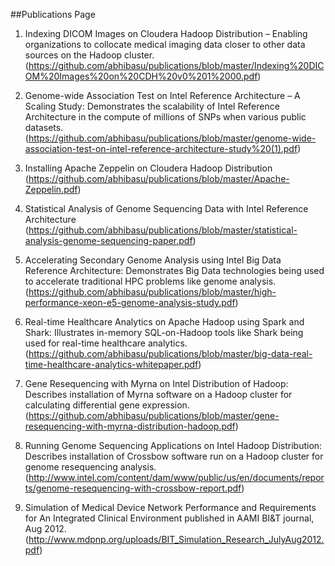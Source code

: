 ##Publications Page


1.	Indexing DICOM Images on Cloudera Hadoop Distribution – Enabling organizations to collocate medical imaging data closer to other data sources on the Hadoop cluster. (https://github.com/abhibasu/publications/blob/master/Indexing%20DICOM%20Images%20on%20CDH%20v0%201%2000.pdf)

2.	Genome-wide Association Test on Intel Reference Architecture – A Scaling Study: Demonstrates the scalability of Intel Reference Architecture in the compute of millions of SNPs when various public datasets. (https://github.com/abhibasu/publications/blob/master/genome-wide-association-test-on-intel-reference-architecture-study%20(1).pdf)

3.	Installing Apache Zeppelin on Cloudera Hadoop Distribution (https://github.com/abhibasu/publications/blob/master/Apache-Zeppelin.pdf)

4.	Statistical Analysis of Genome Sequencing Data with Intel Reference Architecture (https://github.com/abhibasu/publications/blob/master/statistical-analysis-genome-sequencing-paper.pdf)

5.	Accelerating Secondary Genome Analysis using Intel Big Data Reference Architecture: Demonstrates Big Data technologies being used to accelerate traditional HPC problems like genome analysis.
(https://github.com/abhibasu/publications/blob/master/high-performance-xeon-e5-genome-analysis-study.pdf)

6.	Real-time Healthcare Analytics on Apache Hadoop using Spark and Shark: Illustrates in-memory SQL-on-Hadoop tools like Shark being used for real-time healthcare analytics.
(https://github.com/abhibasu/publications/blob/master/big-data-real-time-healthcare-analytics-whitepaper.pdf)

7.	Gene Resequencing with Myrna on Intel Distribution of Hadoop: Describes installation of Myrna software on a Hadoop cluster for calculating differential gene expression. (https://github.com/abhibasu/publications/blob/master/gene-resequencing-with-myrna-distribution-hadoop.pdf)

8.	Running Genome Sequencing Applications on Intel Hadoop Distribution: Describes installation of Crossbow software run on a Hadoop cluster for genome resequencing analysis. (http://www.intel.com/content/dam/www/public/us/en/documents/reports/genome-resequencing-with-crossbow-report.pdf)

9. Simulation of Medical Device Network Performance and Requirements for An Integrated Clinical Environment published in AAMI BI&T journal, Aug 2012. (http://www.mdpnp.org/uploads/BIT_Simulation_Research_JulyAug2012.pdf) 
